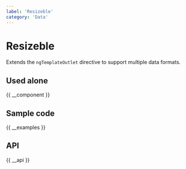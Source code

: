 ```yaml
---
label: 'Resizeble'
category: 'Data'
---
```


# Resizeble

Extends the `ngTemplateOutlet` directive to support multiple data formats.

## Used alone

{{ __component }}

## Sample code

{{ __examples }}

## API

{{ __api }}

